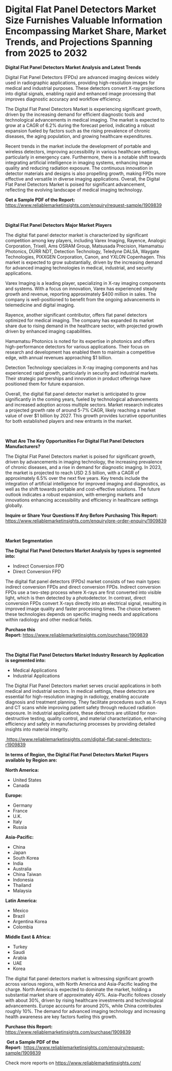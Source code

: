 <p><h1>Digital Flat Panel Detectors Market Size Furnishes Valuable Information Encompassing Market Share, Market Trends, and Projections Spanning from 2025 to 2032</h1></p><p><strong>Digital Flat Panel Detectors Market Analysis and Latest Trends</strong></p>
<p><p>Digital Flat Panel Detectors (FPDs) are advanced imaging devices widely used in radiographic applications, providing high-resolution images for medical and industrial purposes. These detectors convert X-ray projections into digital signals, enabling rapid and enhanced image processing that improves diagnostic accuracy and workflow efficiency. </p><p>The Digital Flat Panel Detectors Market is experiencing significant growth, driven by the increasing demand for efficient diagnostic tools and technological advancements in medical imaging. The market is expected to grow at a CAGR of 6.2% during the forecast period, indicating a robust expansion fueled by factors such as the rising prevalence of chronic diseases, the aging population, and growing healthcare expenditures. </p><p>Recent trends in the market include the development of portable and wireless detectors, improving accessibility in various healthcare settings, particularly in emergency care. Furthermore, there is a notable shift towards integrating artificial intelligence in imaging systems, enhancing image quality and reducing radiation exposure. The continuous innovation in detector materials and designs is also propelling growth, making FPDs more effective and versatile in diverse imaging applications. Overall, the Digital Flat Panel Detectors Market is poised for significant advancement, reflecting the evolving landscape of medical imaging technology.</p></p>
<p><strong>Get a Sample PDF of the Report:&nbsp;</strong> <a href="https://www.reliablemarketinsights.com/enquiry/request-sample/1909839?utm_campaign=2395&utm_medium=2&utm_source=Github&utm_content=ia&utm_term=20022025&utm_id=digital-flat-panel-detectors">https://www.reliablemarketinsights.com/enquiry/request-sample/1909839</a></p>
<p>&nbsp;</p>
<p><strong>Digital Flat Panel Detectors Major Market Players</strong></p>
<p><p>The digital flat panel detector market is characterized by significant competition among key players, including Varex Imaging, Rayence, Analogic Corporation, Trixell, Ams OSRAM Group, Matsusada Precision, Hamamatsu Photonics, DÜRR NDT, Detection Technology, Teledyne DALSA, Waygate Technologies, PIXXGEN Corporation, Canon, and YXLON Copenhagen. This market is expected to grow substantially, driven by the increasing demand for advanced imaging technologies in medical, industrial, and security applications.</p><p>Varex Imaging is a leading player, specializing in X-ray imaging components and systems. With a focus on innovation, Varex has experienced steady growth and revenue, reporting approximately $400 million in sales. The company is well-positioned to benefit from the ongoing advancements in telemedicine and digital imaging. </p><p>Rayence, another significant contributor, offers flat panel detectors optimized for medical imaging. The company has expanded its market share due to rising demand in the healthcare sector, with projected growth driven by enhanced imaging capabilities. </p><p>Hamamatsu Photonics is noted for its expertise in photonics and offers high-performance detectors for various applications. Their focus on research and development has enabled them to maintain a competitive edge, with annual revenues approaching $1 billion.</p><p>Detection Technology specializes in X-ray imaging components and has experienced rapid growth, particularly in security and industrial markets. Their strategic partnerships and innovation in product offerings have positioned them for future expansion.</p><p>Overall, the digital flat panel detector market is anticipated to grow significantly in the coming years, fueled by technological advancements and increased adoption across multiple sectors. Market research indicates a projected growth rate of around 5-7% CAGR, likely reaching a market value of over $1 billion by 2027. This growth provides lucrative opportunities for both established players and new entrants in the market.</p></p>
<p>&nbsp;</p>
<p><strong>What Are The Key Opportunities For Digital Flat Panel Detectors Manufacturers?</strong></p>
<p><p>The Digital Flat Panel Detectors market is poised for significant growth, driven by advancements in imaging technology, the increasing prevalence of chronic diseases, and a rise in demand for diagnostic imaging. In 2023, the market is projected to reach USD 2.5 billion, with a CAGR of approximately 6.5% over the next five years. Key trends include the integration of artificial intelligence for improved imaging and diagnostics, as well as the shift towards portable and cost-effective solutions. The future outlook indicates a robust expansion, with emerging markets and innovations enhancing accessibility and efficiency in healthcare settings globally.</p></p>
<p><strong>Inquire or Share Your Questions If Any Before Purchasing This Report:</strong> <a href="https://www.reliablemarketinsights.com/enquiry/pre-order-enquiry/1909839?utm_campaign=2395&utm_medium=2&utm_source=Github&utm_content=ia&utm_term=20022025&utm_id=digital-flat-panel-detectors">https://www.reliablemarketinsights.com/enquiry/pre-order-enquiry/1909839</a></p>
<p>&nbsp;</p>
<p><strong>Market Segmentation</strong></p>
<p><strong>The Digital Flat Panel Detectors Market Analysis by types is segmented into:</strong></p>
<p><ul><li>Indirect Conversion FPD</li><li>Direct Conversion FPD</li></ul></p>
<p><p>The digital flat panel detectors (FPDs) market consists of two main types: indirect conversion FPDs and direct conversion FPDs. Indirect conversion FPDs use a two-step process where X-rays are first converted into visible light, which is then detected by a photodetector. In contrast, direct conversion FPDs convert X-rays directly into an electrical signal, resulting in improved image quality and faster processing times. The choice between these technologies depends on specific imaging needs and applications within radiology and other medical fields.</p></p>
<p><strong>Purchase this Report:&nbsp;</strong><a href="https://www.reliablemarketinsights.com/purchase/1909839?utm_campaign=2395&utm_medium=2&utm_source=Github&utm_content=ia&utm_term=20022025&utm_id=digital-flat-panel-detectors">https://www.reliablemarketinsights.com/purchase/1909839</a></p>
<p>&nbsp;</p>
<p><strong>The Digital Flat Panel Detectors Market Industry Research by Application is segmented into:</strong></p>
<p><ul><li>Medical Applications</li><li>Industrial Applications</li></ul></p>
<p><p>The Digital Flat Panel Detectors market serves crucial applications in both medical and industrial sectors. In medical settings, these detectors are essential for high-resolution imaging in radiology, enabling accurate diagnosis and treatment planning. They facilitate procedures such as X-rays and CT scans while improving patient safety through reduced radiation exposure. In industrial applications, these detectors are utilized for non-destructive testing, quality control, and material characterization, enhancing efficiency and safety in manufacturing processes by providing detailed insights into material integrity.</p></p>
<p><a href="https://www.reliablemarketinsights.com/digital-flat-panel-detectors-r1909839?utm_campaign=2395&utm_medium=2&utm_source=Github&utm_content=ia&utm_term=20022025&utm_id=digital-flat-panel-detectors">&nbsp;https://www.reliablemarketinsights.com/digital-flat-panel-detectors-r1909839</a></p>
<p><strong>In terms of Region, the Digital Flat Panel Detectors Market Players available by Region are:</strong></p>
<p>
    <p> <strong> North America: </strong>
        <ul>
            <li>United States</li>
            <li>Canada</li>
        </ul>
        </p> 
    <p> <strong> Europe: </strong>
        <ul>
            <li>Germany</li>
            <li>France</li>
            <li>U.K.</li>
            <li>Italy</li>
            <li>Russia</li>
        </ul>
        </p> 
    <p> <strong> Asia-Pacific: </strong>
        <ul>
            <li>China</li>
            <li>Japan</li>
            <li>South Korea</li>
            <li>India</li>
            <li>Australia</li>
            <li>China Taiwan</li>
            <li>Indonesia</li>
            <li>Thailand</li>
            <li>Malaysia</li>
        </ul>
        </p> 
    <p> <strong> Latin America: </strong>
        <ul>
            <li>Mexico</li>
            <li>Brazil</li>
            <li>Argentina Korea</li>
            <li>Colombia</li>
        </ul>
        </p> 
    <p> <strong> Middle East & Africa: </strong>
        <ul>
            <li>Turkey</li>
            <li>Saudi</li>
            <li>Arabia</li>
            <li>UAE</li>
            <li>Korea</li>
        </ul>
    </p>
    </p>
<p><p>The digital flat panel detectors market is witnessing significant growth across various regions, with North America and Asia-Pacific leading the charge. North America is expected to dominate the market, holding a substantial market share of approximately 40%. Asia-Pacific follows closely with about 30%, driven by rising healthcare investments and technological advancements. Europe accounts for around 20%, while China contributes roughly 10%. The demand for advanced imaging technology and increasing health awareness are key factors fueling this growth.</p></p>
<p><strong>Purchase this Report: </strong><a href="https://www.reliablemarketinsights.com/purchase/1909839?utm_campaign=2395&utm_medium=2&utm_source=Github&utm_content=ia&utm_term=20022025&utm_id=digital-flat-panel-detectors">https://www.reliablemarketinsights.com/purchase/1909839</a></p>
<p>&nbsp;<strong>Get a Sample PDF of the Report:&nbsp;&nbsp;</strong><a href="https://www.reliablemarketinsights.com/enquiry/request-sample/1909839?utm_campaign=2395&utm_medium=2&utm_source=Github&utm_content=ia&utm_term=20022025&utm_id=digital-flat-panel-detectors">https://www.reliablemarketinsights.com/enquiry/request-sample/1909839</a></p>
<p><strong></strong></p>
<p>Check more reports on <a href="https://www.reliablemarketinsights.com/?utm_campaign=2395&utm_medium=2&utm_source=Github&utm_content=ia&utm_term=20022025&utm_id=digital-flat-panel-detectors">https://www.reliablemarketinsights.com/</a></p>